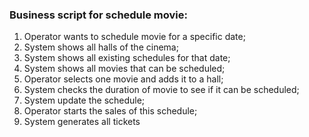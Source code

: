 ### Business script for schedule movie:
1. Operator wants to schedule movie for a specific date;
2. System shows all halls of the cinema;
3. System shows all existing schedules for that date;
4. System shows all movies that can be scheduled;
5. Operator selects one movie and adds it to a hall;
6. System checks the duration of movie to see if it can be scheduled;
7. System update the schedule;
8. Operator starts the sales of this schedule;
9. System generates all tickets